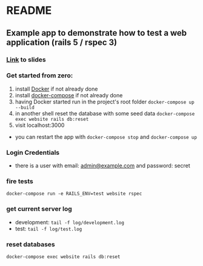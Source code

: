 # README

## Example app to demonstrate how to test a web application (rails 5 / rspec 3)

### [Link](https://fabiansch.github.io/testing_rails_app_with_rspec/#1) to slides
### Get started from zero:

1. install [Docker](https://docs.docker.com/install/) if not already done
1. install [docker-compose](https://docs.docker.com/compose/install/) if not already done
1. having Docker started run in the project's root folder ```docker-compose up --build```
1. in another shell reset the database with some seed data ```docker-compose exec website rails db:reset```
1. visit localhost:3000

- you can restart the app with ```docker-compose stop``` and ```docker-compose up```

### Login Credentials

- there is a user with email: admin@example.com and password: secret

### fire tests

```docker-compose run -e RAILS_ENV=test website rspec```

### get current server log

- development: ```tail -f log/development.log```
- test: ```tail -f log/test.log```

### reset databases

```docker-compose exec website rails db:reset```
